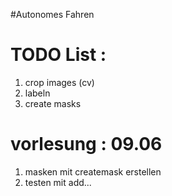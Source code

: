#Autonomes Fahren 

# TODO List : 
1. crop images (cv)
2. labeln 
3. create masks 


# vorlesung : 09.06 
1. masken mit createmask erstellen 
2. testen mit add...
